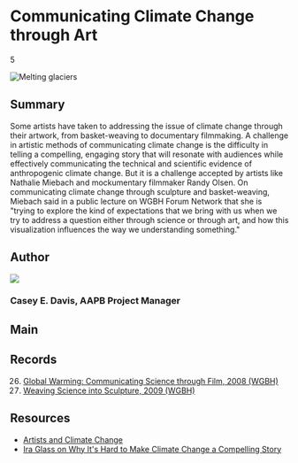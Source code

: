 # Communicating Climate Change through Art

5

![Melting glaciers](https://s3.amazonaws.com/americanarchive.org/exhibits/ClimateChange_Section7_Art.jpg "Melting glaciers")

## Summary

Some artists have taken to addressing the issue of climate change through their artwork, from basket-weaving to documentary filmmaking. A challenge in artistic methods of communicating climate change is the difficulty in telling a compelling, engaging story that will resonate with audiences while effectively communicating the technical and scientific evidence of anthropogenic climate change. But it is a challenge accepted by artists like Nathalie Miebach and mockumentary filmmaker Randy Olsen. On communicating climate change through sculpture and basket-weaving, Miebach said in a public lecture on WGBH Forum Network that she is "trying to explore the kind of expectations that we bring with us when we try to address a question either through science or through art, and how this visualization influences the way we understanding something."

## Author

<img class="img-circle" src="https://s3.amazonaws.com/americanarchive.org/staff/Staff_Davis.jpg"/>

### Casey E. Davis, AAPB Project Manager

## Main

## Records

26.	[Global Warming: Communicating Science through Film, 2008 (WGBH)](/catalog/cpb-aacip_15-cc0tq5rf2m)
27.	[Weaving Science into Sculpture, 2009 (WGBH)](/catalog/cpb-aacip_15-1v5bc3t03w)

## Resources

- [Artists and Climate Change](http://artistsandclimatechange.com)
- [Ira Glass on Why It's Hard to Make Climate Change a Compelling Story](https://www.youtube.com/watch?v=dv2JEsHiL8U)

